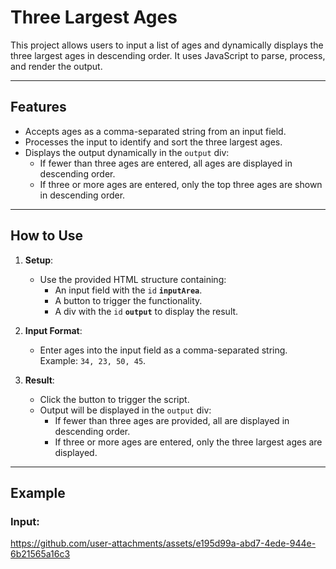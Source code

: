# Three Largest Ages

This project allows users to input a list of ages and dynamically displays the three largest ages in descending order. It uses JavaScript to parse, process, and render the output.

---

## Features

- Accepts ages as a comma-separated string from an input field.
- Processes the input to identify and sort the three largest ages.
- Displays the output dynamically in the `output` div:
  - If fewer than three ages are entered, all ages are displayed in descending order.
  - If three or more ages are entered, only the top three ages are shown in descending order.

---

## How to Use

1. **Setup**: 
   - Use the provided HTML structure containing:
     - An input field with the `id` **`inputArea`**.
     - A button to trigger the functionality.
     - A div with the `id` **`output`** to display the result.

2. **Input Format**:
   - Enter ages into the input field as a comma-separated string. Example: `34, 23, 50, 45`.

3. **Result**:
   - Click the button to trigger the script.
   - Output will be displayed in the `output` div:
     - If fewer than three ages are provided, all are displayed in descending order.
     - If three or more ages are entered, only the three largest ages are displayed.

---

## Example

### Input:


https://github.com/user-attachments/assets/e195d99a-abd7-4ede-944e-6b21565a16c3

